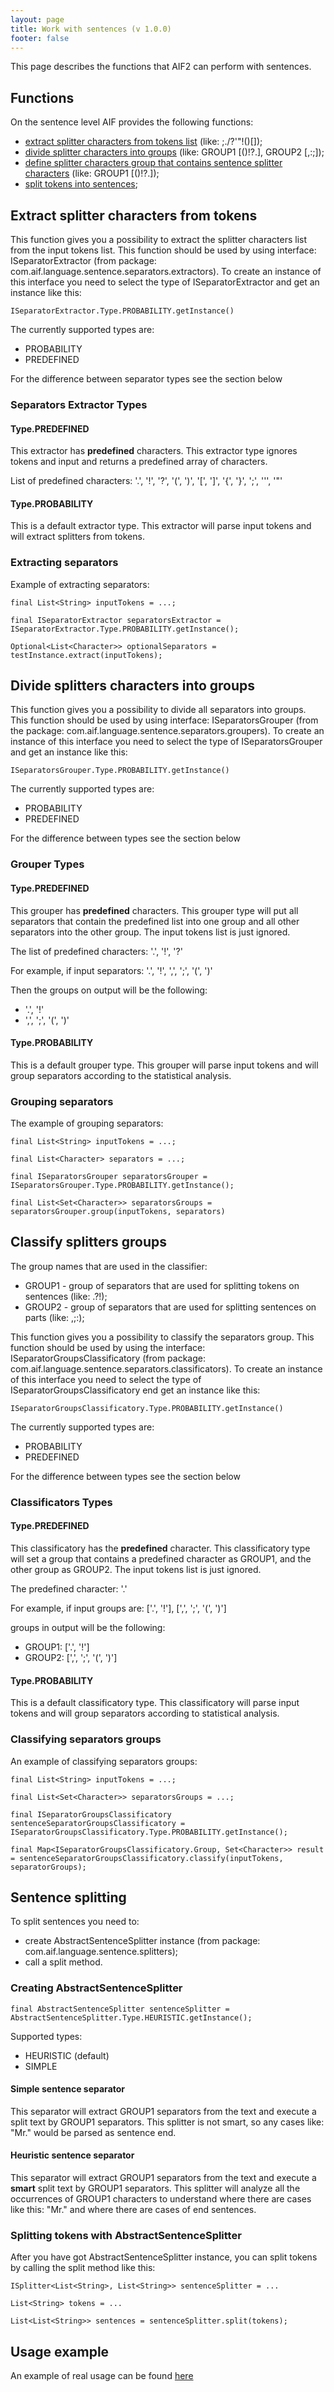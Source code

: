 ```yaml
---
layout: page
title: Work with sentences (v 1.0.0)
footer: false
---
```


This page describes the functions that AIF2 can perform with sentences.

## Functions

On the sentence level AIF provides the following functions:

* [extract splitter characters from tokens list](#extract-splitters-characters-from-tokens) (like: ;./?'"!()[]);
* [divide splitter characters into groups](#divide-splitters-characters-on-groups) (like: GROUP1 [()!?.], GROUP2 [,:;]);
* [define splitter characters group that contains sentence splitter characters](#classify-splitters-groups) (like: GROUP1 [()!?.]);
* [split tokens into sentences](#sentence-splitting);

## <a id="extract-splitters-characters-from-tokens"></a> Extract splitter characters from tokens

This function gives you a possibility to extract the splitter characters list from the input tokens list. 
This function should be used by using interface: ISeparatorExtractor (from package: com.aif.language.sentence.separators.extractors). To create an instance of this interface you need to select the type of ISeparatorExtractor and get an instance like this:

    ISeparatorExtractor.Type.PROBABILITY.getInstance()

The currently supported types are:

* PROBABILITY
* PREDEFINED

For the difference between separator types see the section below

### Separators Extractor Types 

#### Type.PREDEFINED

This extractor has **predefined** characters. This extractor type ignores tokens and input and returns a predefined array of characters. 

List of predefined characters: '.', '!', '?', '(', ')', '[', ']', '{', '}', ';', '\'', '\"'

#### Type.PROBABILITY

This is a default extractor type. This extractor will parse input tokens and will extract splitters from tokens. 

### Extracting separators

Example of extracting separators:

    final List<String> inputTokens = ...;

    final ISeparatorExtractor separatorsExtractor = ISeparatorExtractor.Type.PROBABILITY.getInstance();

    Optional<List<Character>> optionalSeparators = testInstance.extract(inputTokens);

## <a id="divide-splitters-characters-on-groups"></a>Divide splitters characters into groups

This function gives you a possibility to divide all separators into groups. This function should be used by using interface: ISeparatorsGrouper (from the package: com.aif.language.sentence.separators.groupers). To create an instance of this interface you need to select the type of ISeparatorsGrouper and get an instance like this:

    ISeparatorsGrouper.Type.PROBABILITY.getInstance()

The currently supported types are:

* PROBABILITY
* PREDEFINED

For the difference between types see the section below

### Grouper Types 

#### Type.PREDEFINED

This grouper has **predefined** characters. This grouper type will put all separators that contain the predefined list into one group and all other separators into the other group. The input tokens list is just ignored. 

The list of predefined characters:  '.', '!', '?'

For example, if input separators: '.', '!', ',', ';', '(', ')'

Then the groups on output will be the following:

* '.', '!'
* ',', ';', '(', ')'

#### Type.PROBABILITY

This is a default grouper type. This grouper will parse input tokens and will group separators according to the statistical analysis.  

### Grouping separators

The example of grouping separators:

    final List<String> inputTokens = ...;

    final List<Character> separators = ...; 

    final ISeparatorsGrouper separatorsGrouper = ISeparatorsGrouper.Type.PROBABILITY.getInstance();

    final List<Set<Character>> separatorsGroups = separatorsGrouper.group(inputTokens, separators)

## <a id="classify-splitters-groups"></a>Classify splitters groups

The group names that are used in the classifier:

* GROUP1 - group of separators that are used for splitting tokens on sentences (like: .?!);
* GROUP2 - group of separators that are used for splitting sentences on parts (like: ,;:);

This function gives you a possibility to classify the separators group. This function should be used by using the interface: ISeparatorGroupsClassificatory (from package: com.aif.language.sentence.separators.classificators). To create an instance of this interface you need to select the type of ISeparatorGroupsClassificatory end get an instance like this:

    ISeparatorGroupsClassificatory.Type.PROBABILITY.getInstance()

The currently supported types are:

* PROBABILITY
* PREDEFINED

For the difference between types see the section below

### Classificators Types 

#### Type.PREDEFINED

This classificatory has the **predefined** character. This classificatory type will set a group that contains a predefined character as GROUP1, and the other group as GROUP2. The input tokens list is just ignored. 

The predefined character:  '.'

For example, if input groups are: ['.', '!'], [',', ';', '(', ')']

groups in output will be the following:

* GROUP1: ['.', '!']
* GROUP2: [',', ';', '(', ')']

#### Type.PROBABILITY

This is a default classificatory type. This classificatory will parse input tokens and will group separators according to statistical analysis.  

### Classifying separators groups

An example of classifying separators groups:

    final List<String> inputTokens = ...;

    final List<Set<Character>> separatorsGroups = ...; 

    final ISeparatorGroupsClassificatory sentenceSeparatorGroupsClassificatory = ISeparatorGroupsClassificatory.Type.PROBABILITY.getInstance();

    final Map<ISeparatorGroupsClassificatory.Group, Set<Character>> result = sentenceSeparatorGroupsClassificatory.classify(inputTokens, separatorGroups);

## <a id="sentence-splitting"></a>Sentence splitting

To split sentences you need to:

* create AbstractSentenceSplitter instance (from package: com.aif.language.sentence.splitters);
* call a split method.

### Creating AbstractSentenceSplitter

    final AbstractSentenceSplitter sentenceSplitter = AbstractSentenceSplitter.Type.HEURISTIC.getInstance();

Supported types:

* HEURISTIC (default)
* SIMPLE

#### Simple sentence separator

This separator will extract GROUP1 separators from the text and execute a split text by GROUP1 separators. This splitter is not smart, so any cases like: "Mr." would be parsed as sentence end.

#### Heuristic sentence separator

This separator will extract GROUP1 separators from the text and execute a **smart** split text by GROUP1 separators. This splitter will analyze all the occurrences of GROUP1 characters to understand where there are cases like this: "Mr." and where there are cases of end sentences.

### Splitting tokens with AbstractSentenceSplitter

After you have got AbstractSentenceSplitter instance, you can split tokens by calling the split method like this:

    ISplitter<List<String>, List<String>> sentenceSplitter = ...
    
    List<String> tokens = ...
    
    List<List<String>> sentences = sentenceSplitter.split(tokens);

## Usage example 

An example of real usage can be found [here](https://github.com/b0noI/aif-cli/blob/master/src/main/java/com/aif/language/sentence/SentenceSplitCommand.java#L40)